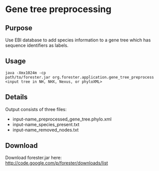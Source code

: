 # Gene tree preprocessing #

## Purpose ##

Use EBI database to add species information to a gene tree which has sequence identifiers as labels.

## Usage ##
```
java -Xmx1024m -cp
path/to/forester.jar org.forester.application.gene_tree_preprocess <input tree in NH, NHX, Nexus, or phyloXML>
```



## Details ##

Output consists of three files:
  * input-name\_preprocessed\_gene\_tree.phylo.xml
  * input-name\_species\_present.txt
  * input-name\_removed\_nodes.txt


## Download ##

Download forester.jar here: http://code.google.com/p/forester/downloads/list